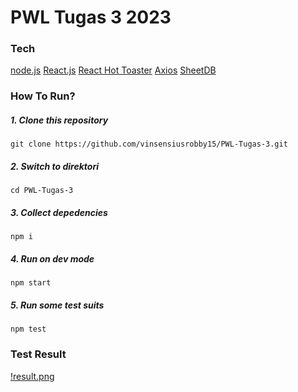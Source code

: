 # PWL Tugas 3 2023

### Tech

[node.js](https://nodejs.org/en)
[React.js](https://react.dev/)
[React Hot Toaster](https://react-hot-toast.com/)
[Axios](https://axios-http.com/)
[SheetDB](https://sheetdb.io/)

### How To Run?

##### 1. Clone this repository

```
git clone https://github.com/vinsensiusrobby15/PWL-Tugas-3.git
```

##### 2. Switch to direktori

```
cd PWL-Tugas-3
```

##### 3. Collect depedencies

```
npm i
```

##### 4. Run on dev mode

```
npm start
```

##### 5. Run some test suits

```
npm test
```

### Test Result

[!result.png](/src/assets/result.PNG)
